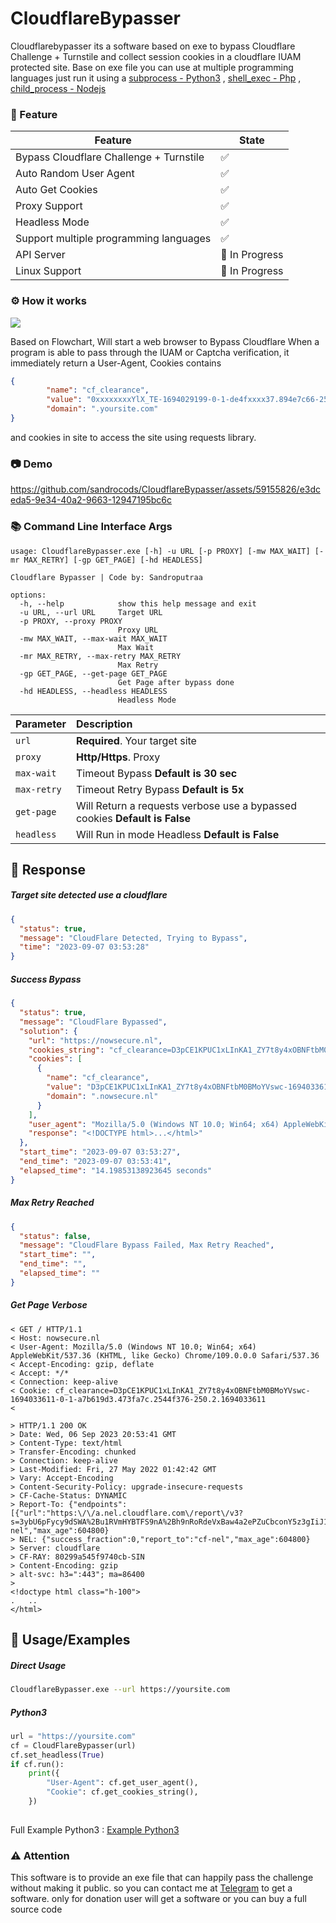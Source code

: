 # CloudflareBypasser

Cloudflarebypasser its a software based on exe to bypass Cloudflare Challenge + Turnstile and collect session cookies in a cloudflare IUAM protected site. Base on exe file you can use at multiple programming languages just run it using a [subprocess - Python3](https://docs.python.org/3/library/subprocess.html "subprocess - Python3") , [shell_exec - Php](https://www.php.net/manual/en/function.shell-exec.php "shell_exec - Php") , [child_process - Nodejs](https://nodejs.org/api/child_process.html "child_process - Nodejs")


### 🔰 Feature
| Feature  | State  |
| ------------ | ------------ |
| Bypass Cloudflare Challenge + Turnstile   | ✅  |
| Auto Random User Agent  | ✅  |
| Auto Get Cookies  | ✅  |
| Proxy Support  | ✅  |
| Headless  Mode  | ✅  |
| Support multiple programming languages | ✅  |
| API Server  |  🔁 In Progress    |
| Linux Support |  🔁 In Progress    |

### ⚙ How it works
[![](https://github.com/sandrocods/CloudflareBypasser/assets/59155826/badb50e3-da91-4555-93c4-3217763a3a78)](https://github.com/sandrocods/CloudflareBypasser/assets/59155826/badb50e3-da91-4555-93c4-3217763a3a78)

Based on Flowchart, Will start a web browser to Bypass Cloudflare When a program is able to pass through the IUAM or Captcha verification, it immediately return a User-Agent, Cookies contains
```json
{
        "name": "cf_clearance",
        "value": "0xxxxxxxxYlX_TE-1694029199-0-1-de4fxxxx37.894e7c66-250.0.0",
        "domain": ".yoursite.com"
}
```
and cookies in site to access the site using requests library.

### 📷 Demo

https://github.com/sandrocods/CloudflareBypasser/assets/59155826/e3dceda5-9e34-40a2-9663-12947195bc6c

### 📚 Command Line Interface Args
```man
usage: CloudflareBypasser.exe [-h] -u URL [-p PROXY] [-mw MAX_WAIT] [-mr MAX_RETRY] [-gp GET_PAGE] [-hd HEADLESS]

Cloudflare Bypasser | Code by: Sandroputraa

options:
  -h, --help            show this help message and exit
  -u URL, --url URL     Target URL
  -p PROXY, --proxy PROXY
                        Proxy URL
  -mw MAX_WAIT, --max-wait MAX_WAIT
                        Max Wait
  -mr MAX_RETRY, --max-retry MAX_RETRY
                        Max Retry
  -gp GET_PAGE, --get-page GET_PAGE
                        Get Page after bypass done
  -hd HEADLESS, --headless HEADLESS
                        Headless Mode
```


| Parameter |  Description                |
| :-------- | :------------------------- |
| `url` |  **Required**. Your target site |
| `proxy` | **Http/Https**. Proxy |
| `max-wait` | Timeout Bypass **Default is 30 sec** |
| `max-retry` | Timeout Retry Bypass **Default is 5x** |
|`get-page`| Will Return a requests verbose use a bypassed cookies **Default is False**|
|`headless`| Will Run in mode Headless **Default is False**|

## 📩 Response

##### Target site detected use a cloudflare
```json
{
  "status": true,
  "message": "CloudFlare Detected, Trying to Bypass",
  "time": "2023-09-07 03:53:28"
}
```

##### Success Bypass
```json
{
  "status": true,
  "message": "CloudFlare Bypassed",
  "solution": {
    "url": "https://nowsecure.nl",
    "cookies_string": "cf_clearance=D3pCE1KPUC1xLInKA1_ZY7t8y4xOBNFtbM0BMoYVswc-1694033611-0-1-a7b619d3.473fa7c.2544f376-250.2.1694033611",
    "cookies": [
      {
        "name": "cf_clearance",
        "value": "D3pCE1KPUC1xLInKA1_ZY7t8y4xOBNFtbM0BMoYVswc-1694033611-0-1-a7b619d3.473fa7c.2544f376-250.2.1694033611",
        "domain": ".nowsecure.nl"
      }
    ],
    "user_agent": "Mozilla/5.0 (Windows NT 10.0; Win64; x64) AppleWebKit/537.36 (KHTML, like Gecko) Chrome/109.0.0.0 Safari/537.36",
    "response": "<!DOCTYPE html>...</html>"
  },
  "start_time": "2023-09-07 03:53:27",
  "end_time": "2023-09-07 03:53:41",
  "elapsed_time": "14.19853138923645 seconds"
}
```

##### Max Retry Reached
```json
{
  "status": false,
  "message": "CloudFlare Bypass Failed, Max Retry Reached",
  "start_time": "",
  "end_time": "",
  "elapsed_time": ""
}
```
##### Get Page Verbose
```
< GET / HTTP/1.1
< Host: nowsecure.nl
< User-Agent: Mozilla/5.0 (Windows NT 10.0; Win64; x64) AppleWebKit/537.36 (KHTML, like Gecko) Chrome/109.0.0.0 Safari/537.36
< Accept-Encoding: gzip, deflate
< Accept: */*
< Connection: keep-alive
< Cookie: cf_clearance=D3pCE1KPUC1xLInKA1_ZY7t8y4xOBNFtbM0BMoYVswc-1694033611-0-1-a7b619d3.473fa7c.2544f376-250.2.1694033611
<

> HTTP/1.1 200 OK
> Date: Wed, 06 Sep 2023 20:53:41 GMT
> Content-Type: text/html
> Transfer-Encoding: chunked
> Connection: keep-alive
> Last-Modified: Fri, 27 May 2022 01:42:42 GMT
> Vary: Accept-Encoding
> Content-Security-Policy: upgrade-insecure-requests
> CF-Cache-Status: DYNAMIC
> Report-To: {"endpoints":[{"url":"https:\/\/a.nel.cloudflare.com\/report\/v3?s=3ybU6pFycy9dSWA%2Bu1RVmHYBTFS9nA%2Bh9nRoRdeVxBaw4a2ePZuCbconY5z3gIiJ1XswnZeJ25tJRJXnJCSI39haa4XX3RLmJGR0KRqFRDWbVA7jm25M2Q6gHI%2FOIHI%3D"}],"group":"cf-nel","max_age":604800}
> NEL: {"success_fraction":0,"report_to":"cf-nel","max_age":604800}
> Server: cloudflare
> CF-RAY: 80299a545f9740cb-SIN
> Content-Encoding: gzip
> alt-svc: h3=":443"; ma=86400
>
<!doctype html class="h-100">
.	..
</html>
```


## 🍳 Usage/Examples

##### Direct Usage
```bash
CloudflareBypasser.exe --url https://yoursite.com
```

##### Python3

```python
url = "https://yoursite.com"
cf = CloudFlareBypasser(url)
cf.set_headless(True)
if cf.run():
    print({
        "User-Agent": cf.get_user_agent(),
        "Cookie": cf.get_cookies_string(),
    })
        
```
Full Example Python3 : [Example Python3](https://github.com/sandrocods/CloudflareBypasser/blob/main/python/main.py "Example Python3")


### ⚠ Attention 
This software is to provide an exe file that can happily pass the challenge without making it public. so you can contact me at [Telegram](https://t.me/sandroputraaa "Telegram") to get a software.  only for donation user will get a software or you can buy a full source code
